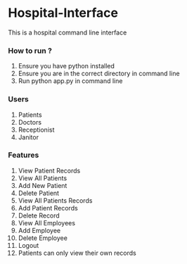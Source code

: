 # Hospital-Interface
This is a hospital command line interface

### How to run ? 
1. Ensure you have python installed
2. Ensure you are in the correct directory in command line
3. Run python app.py in command line

### Users
1. Patients
2. Doctors
3. Receptionist
4. Janitor

### Features
1. View Patient Records
2. View All Patients
3. Add New Patient
4. Delete Patient
5. View All Patients Records
6. Add Patient Records
7. Delete Record
8. View All Employees
9. Add Employee
10. Delete Employee
11. Logout
12. Patients can only view their own records
